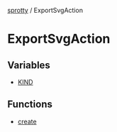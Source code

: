 
[sprotty](../globals) / ExportSvgAction

# ExportSvgAction

## Variables

- [KIND](../ExportSvgAction.Variable.KIND)

## Functions

- [create](../ExportSvgAction.Function.create)

